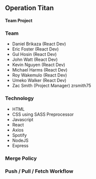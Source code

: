 ## Operation Titan

#### Team Project

### Team

- Daniel Brikaza (React Dev)
- Eric Foster (React Dev)
- Gul Hosin (React Dev)
- John Watt (React Dev)
- Kevin Nguyen (React Dev)
- Michael Harms (React Dev)
- Roy Wakemulo (React Dev)
- Umeko Walker (React Dev)
- Zac Smith (Project Manager) zrsmith75

### Technology

- HTML
- CSS using SASS Preprocessor
- Javascript
- React
- Axios
- Spotify
- NodeJS
- Express

### Merge Policy

### Push / Pull / Fetch Workflow
